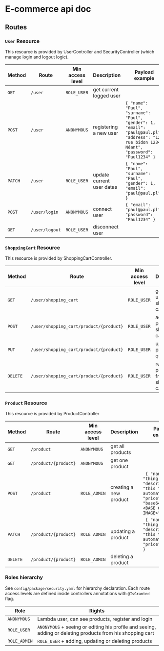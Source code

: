 # E-commerce api doc

## Routes

### `User` Resource

This resource is provided by UserController and SecurityController (which manage login and logout logic).

| Method  | Route          | Min access level | Description               | Payload example                                                                                                                                   |
| ------- | -------------- | ---------------- | ------------------------- | ------------------------------------------------------------------------------------------------------------------------------------------------- |
| `GET`   | `/user`        | `ROLE_USER`      | get current logged user   |                                                                                                                                                   |
| `POST`  | `/user`        | `ANONYMOUS`      | registering a new user    | ```{ "name": "Paul", "surname": "Paul", "gender": 1, "email": "paul@paul.pl", "address": "123 rue bidon 12345 Néant", "password": "Paul1234" }``` |
| `PATCH` | `/user`        | `ROLE_USER`      | update current user datas | ```{ "name": "Paul", "surname": "Paul", "gender": 1, "email": "paul@paul.pl" }```                                                                 |
| `POST`  | `/user/login`  | `ANONYMOUS`      | connect user              | ```{ "email": "paul@paul.pl", "password": "Paul1234" }```                                                                                         |
| `GET`   | `/user/logout` | `ROLE_USER`      | disconnect user           |                                                                                                                                                   |

### `ShoppingCart` Resource

This resource is provided by ShoppingCartController.

| Method   | Route                                   | Min access level | Description                         | Payload example     |
| -------- | --------------------------------------- | ---------------- | ----------------------------------- | ------------------- |
| `GET`    | `/user/shopping_cart`                   | `ROLE_USER`      | get current user's shopping cart    |                     |
| `POST`   | `/user/shopping_cart/product/{product}` | `ROLE_USER`      | adds a product to shopping cart     | ``` { "qty": 1 }``` |
| `PUT`    | `/user/shopping_cart/product/{product}` | `ROLE_USER`      | update product quantity             | ``` { "qty": 1 }``` |
| `DELETE` | `/user/shopping_cart/product/{product}` | `ROLE_USER`      | remove a product from shopping cart |                     |

### `Product` Resource

This resource is provided by ProductController

| Method   | Route                | Min access level | Description            | Payload example                                                                                                                         |
| -------- | -------------------- | ---------------- | ---------------------- | --------------------------------------------------------------------------------------------------------------------------------------- |
| `GET`    | `/product`           | `ANONYMOUS`      | get all products       |                                                                                                                                         |
| `GET`    | `/product/{product}` | `ANONYMOUS`      | get one product        |                                                                                                                                         |
| `POST`   | `/product`           | `ROLE_ADMIN`     | creating a new product | ``` { "name": "thing'o'matic", "description": "this thing is automatic", "price": "1000", "base64Image": "<BASE 64 ENCODED IMAGE>" }``` |
| `PATCH`  | `/product/{product}` | `ROLE_ADMIN`     | updating a product     | ``` { "name": "thing'o'matic", "description": "this thing is automatic", "price": "1000" }```                                           |
| `DELETE` | `/product/{product}` | `ROLE_ADMIN`     | deleting a product     |                                                                                                                                         |

### Roles hierarchy

See `config/package/security.yaml` for hierarchy declaration.
Each route access levels are defined inside controllers annotations with `@IsGranted` flag.

| Role         | Rights                                                                                                     |
| ------------ | ---------------------------------------------------------------------------------------------------------- |
| `ANONYMOUS`  | Lambda user, can see products, register and login                                                          |
| `ROLE_USER`  | `ANONYMOUS` + seeing or editing his profile and seeing, adding or deleting products from his shopping cart |
| `ROLE_ADMIN` | `ROLE_USER` + adding, updating or deleting products                                                        |